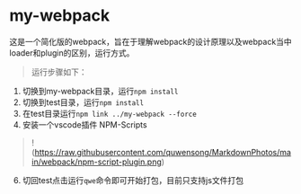 # my-webpack
这是一个简化版的webpack，旨在于理解webpack的设计原理以及webpack当中
loader和plugin的区别，运行方式。<br>


> 运行步骤如下：
1. 切换到my-webpack目录，运行`npm install`
2. 切换到test目录，运行`npm install`
3. 在test目录运行`npm link ../my-webpack --force`
4. 安装一个vscode插件 NPM-Scripts
>!(https://raw.githubusercontent.com/quwensong/MarkdownPhotos/main/webpack/npm-script-plugin.png)
6. 切回test点击运行`qwe`命令即可开始打包，目前只支持js文件打包





